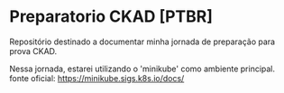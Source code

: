 # Preparatorio CKAD [PTBR]

Repositório destinado a documentar minha jornada de preparação para prova CKAD.

Nessa jornada, estarei utilizando o 'minikube' como ambiente principal.
fonte oficial: https://minikube.sigs.k8s.io/docs/
